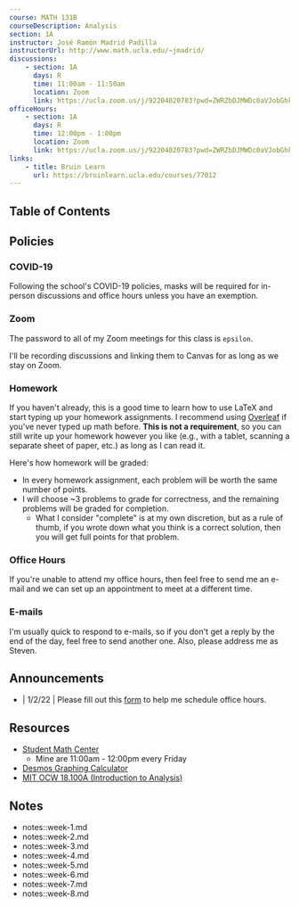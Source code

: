 ```yaml
---
course: MATH 131B
courseDescription: Analysis
section: 1A
instructor: José Ramón Madrid Padilla
instructorUrl: http://www.math.ucla.edu/~jmadrid/
discussions:
    - section: 1A
      days: R
      time: 11:00am - 11:50am
      location: Zoom
      link: https://ucla.zoom.us/j/92204020783?pwd=ZWRZbDJMWDc0aVJobGhkbXF0KzdIZz09
officeHours:
    - section: 1A
      days: R
      time: 12:00pm - 1:00pm
      location: Zoom
      link: https://ucla.zoom.us/j/92204020783?pwd=ZWRZbDJMWDc0aVJobGhkbXF0KzdIZz09
links:
    - title: Bruin Learn
      url: https://bruinlearn.ucla.edu/courses/77012
---
```


## Table of Contents

## Policies

### COVID-19

Following the school's COVID-19 policies, masks will be required for in-person discussions and office hours unless you have an exemption.

### Zoom

The password to all of my Zoom meetings for this class is `epsilon`.

I'll be recording discussions and linking them to Canvas for as long as we stay on Zoom.

### Homework

If you haven't already, this is a good time to learn how to use LaTeX and start typing up your homework assignments. I recommend using [Overleaf](https://www.overleaf.com/) if you've never typed up math before. **This is not a requirement**, so you can still write up your homework however you like (e.g., with a tablet, scanning a separate sheet of paper, etc.) as long as I can read it.

Here's how homework will be graded:

-   In every homework assignment, each problem will be worth the same number of points.
-   I will choose ~3 problems to grade for correctness, and the remaining problems will be graded for completion.
    -   What I consider "complete" is at my own discretion, but as a rule of thumb, if you wrote down what you think is a correct solution, then you will get full points for that problem.

### Office Hours

If you're unable to attend my office hours, then feel free to send me an e-mail and we can set up an appointment to meet at a different time.

### E-mails

I'm usually quick to respond to e-mails, so if you don't get a reply by the end of the day, feel free to send another one. Also, please address me as Steven.

## Announcements

-   | 1/2/22 | Please fill out this [form](https://forms.gle/UWCaUhvhfRjr3v4c8) to help me schedule office hours.

## Resources

-   [Student Math Center](https://ww3.math.ucla.edu/my-calendar/)
    -   Mine are 11:00am - 12:00pm every Friday
-   [Desmos Graphing Calculator](https://www.desmos.com/calculator)
-   [MIT OCW 18.100A (Introduction to Analysis)](https://ocw.mit.edu/courses/mathematics/18-100b-analysis-i-fall-2010/)

## Notes

-   notes::week-1.md
-   notes::week-2.md
-   notes::week-3.md
-   notes::week-4.md
-   notes::week-5.md
-   notes::week-6.md
-   notes::week-7.md
-   notes::week-8.md
